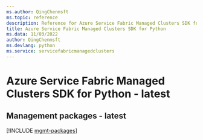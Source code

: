 ```yaml
---
ms.author: QingChenmsft
ms.topic: reference
description: Reference for Azure Service Fabric Managed Clusters SDK for Python
title: Azure Service Fabric Managed Clusters SDK for Python
ms.data: 11/03/2022
author: QingChenmsft
ms.devlang: python
ms.service: servicefabricmanagedclusters
---
```

# Azure Service Fabric Managed Clusters SDK for Python - latest

## Management packages - latest
[!INCLUDE [mgmt-packages](service-fabric-managed-clusters-mgmt-index.md)]